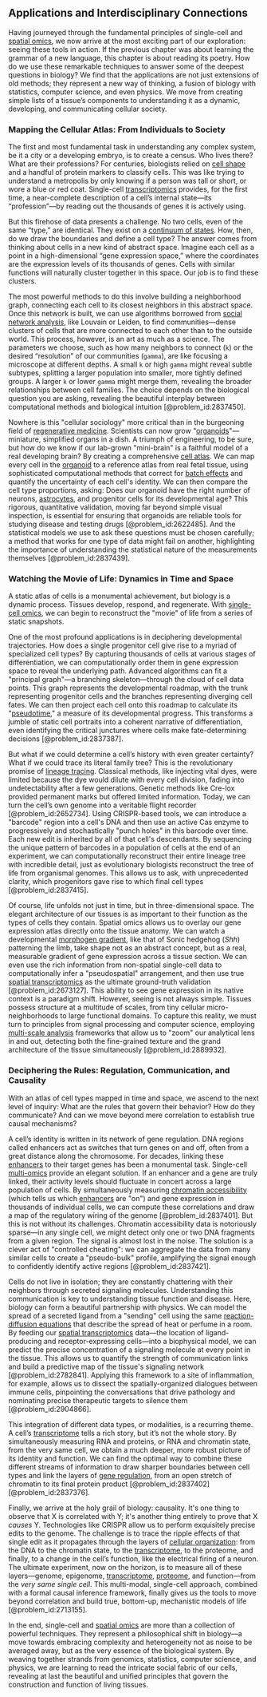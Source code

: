 ## Applications and Interdisciplinary Connections

Having journeyed through the fundamental principles of single-cell and [spatial omics](@article_id:155729), we now arrive at the most exciting part of our exploration: seeing these tools in action. If the previous chapter was about learning the grammar of a new language, this chapter is about reading its poetry. How do we use these remarkable techniques to answer some of the deepest questions in biology? We find that the applications are not just extensions of old methods; they represent a new way of thinking, a fusion of biology with statistics, computer science, and even physics. We move from creating simple lists of a tissue’s components to understanding it as a dynamic, developing, and communicating cellular society.

### Mapping the Cellular Atlas: From Individuals to Society

The first and most fundamental task in understanding any complex system, be it a city or a developing embryo, is to create a census. Who lives there? What are their professions? For centuries, biologists relied on [cell shape](@article_id:262791) and a handful of protein markers to classify cells. This was like trying to understand a metropolis by only knowing if a person was tall or short, or wore a blue or red coat. Single-cell [transcriptomics](@article_id:139055) provides, for the first time, a near-complete description of a cell’s internal state—its “profession”—by reading out the thousands of genes it is actively using.

But this firehose of data presents a challenge. No two cells, even of the same “type,” are identical. They exist on a [continuum of states](@article_id:197844). How, then, do we draw the boundaries and define a cell type? The answer comes from thinking about cells in a new kind of abstract space. Imagine each cell as a point in a high-dimensional “gene expression space,” where the coordinates are the expression levels of its thousands of genes. Cells with similar functions will naturally cluster together in this space. Our job is to find these clusters.

The most powerful methods to do this involve building a neighborhood graph, connecting each cell to its closest neighbors in this abstract space. Once this network is built, we can use algorithms borrowed from [social network analysis](@article_id:271398), like Louvain or Leiden, to find communities—dense clusters of cells that are more connected to each other than to the outside world. This process, however, is an art as much as a science. The parameters we choose, such as how many neighbors to connect (`k`) or the desired “resolution” of our communities (`gamma`), are like focusing a microscope at different depths. A small `k` or high `gamma` might reveal subtle subtypes, splitting a larger population into smaller, more tightly defined groups. A larger `k` or lower `gamma` might merge them, revealing the broader relationships between cell families. The choice depends on the biological question you are asking, revealing the beautiful interplay between computational methods and biological intuition [@problem_id:2837450].

Nowhere is this "cellular sociology" more critical than in the burgeoning field of [regenerative medicine](@article_id:145683). Scientists can now grow "[organoids](@article_id:152508)"—miniature, simplified organs in a dish. A triumph of engineering, to be sure, but how do we know if our lab-grown "mini-brain" is a faithful model of a real developing brain? By creating a comprehensive [cell atlas](@article_id:203743). We can map every cell in the [organoid](@article_id:162965) to a reference atlas from real fetal tissue, using sophisticated computational methods that correct for [batch effects](@article_id:265365) and quantify the uncertainty of each cell's identity. We can then compare the cell type proportions, asking: Does our organoid have the right number of neurons, [astrocytes](@article_id:154602), and progenitor cells for its developmental age? This rigorous, quantitative validation, moving far beyond simple visual inspection, is essential for ensuring that organoids are reliable tools for studying disease and testing drugs [@problem_id:2622485]. And the statistical models we use to ask these questions must be chosen carefully; a method that works for one type of data might fail on another, highlighting the importance of understanding the statistical nature of the measurements themselves [@problem_id:2837439].

### Watching the Movie of Life: Dynamics in Time and Space

A static atlas of cells is a monumental achievement, but biology is a dynamic process. Tissues develop, respond, and regenerate. With [single-cell omics](@article_id:150521), we can begin to reconstruct the "movie" of life from a series of static snapshots.

One of the most profound applications is in deciphering developmental trajectories. How does a single progenitor cell give rise to a myriad of specialized cell types? By capturing thousands of cells at various stages of differentiation, we can computationally order them in gene expression space to reveal the underlying path. Advanced algorithms can fit a "principal graph"—a branching skeleton—through the cloud of cell data points. This graph represents the developmental roadmap, with the trunk representing progenitor cells and the branches representing diverging cell fates. We can then project each cell onto this roadmap to calculate its "[pseudotime](@article_id:261869)," a measure of its developmental progress. This transforms a jumble of static cell portraits into a coherent narrative of differentiation, even identifying the critical junctures where cells make fate-determining decisions [@problem_id:2837387].

But what if we could determine a cell’s history with even greater certainty? What if we could trace its literal family tree? This is the revolutionary promise of [lineage tracing](@article_id:189809). Classical methods, like injecting vital dyes, were limited because the dye would dilute with every cell division, fading into undetectability after a few generations. Genetic methods like Cre-lox provided permanent marks but offered limited information. Today, we can turn the cell’s own genome into a veritable flight recorder [@problem_id:2652734]. Using CRISPR-based tools, we can introduce a "barcode" region into a cell's DNA and then use an active Cas enzyme to progressively and stochastically "punch holes" in this barcode over time. Each new edit is inherited by all of that cell's descendants. By sequencing the unique pattern of barcodes in a population of cells at the end of an experiment, we can computationally reconstruct their entire lineage tree with incredible detail, just as evolutionary biologists reconstruct the tree of life from organismal genomes. This allows us to ask, with unprecedented clarity, which progenitors gave rise to which final cell types [@problem_id:2837415].

Of course, life unfolds not just in time, but in three-dimensional space. The elegant architecture of our tissues is as important to their function as the types of cells they contain. Spatial omics allows us to overlay our gene expression atlas directly onto the tissue anatomy. We can watch a developmental [morphogen gradient](@article_id:155915), like that of Sonic hedgehog ($Shh$) patterning the limb, take shape not as an abstract concept, but as a real, measurable gradient of gene expression across a tissue section. We can even use the rich information from non-spatial single-cell data to computationally infer a "pseudospatial" arrangement, and then use true [spatial transcriptomics](@article_id:269602) as the ultimate ground-truth validation [@problem_id:2673127]. This ability to see gene expression in its native context is a paradigm shift. However, seeing is not always simple. Tissues possess structure at a multitude of scales, from tiny cellular micro-neighborhoods to large functional domains. To capture this reality, we must turn to principles from signal processing and computer science, employing [multi-scale analysis](@article_id:635529) frameworks that allow us to "zoom" our analytical lens in and out, detecting both the fine-grained texture and the grand architecture of the tissue simultaneously [@problem_id:2889932].

### Deciphering the Rules: Regulation, Communication, and Causality

With an atlas of cell types mapped in time and space, we ascend to the next level of inquiry: What are the rules that govern their behavior? How do they communicate? And can we move beyond mere correlation to establish true causal mechanisms?

A cell’s identity is written in its network of gene regulation. DNA regions called enhancers act as switches that turn genes on and off, often from a great distance along the chromosome. For decades, linking these [enhancers](@article_id:139705) to their target genes has been a monumental task. Single-cell [multi-omics](@article_id:147876) provide an elegant solution. If an enhancer and a gene are truly linked, their activity levels should fluctuate in concert across a large population of cells. By simultaneously measuring [chromatin accessibility](@article_id:163016) (which tells us which [enhancers](@article_id:139705) are "on") and gene expression in thousands of individual cells, we can compute these correlations and draw a map of the regulatory wiring of the genome [@problem_id:2837401]. But this is not without its challenges. Chromatin accessibility data is notoriously sparse—in any single cell, we might detect only one or two DNA fragments from a given region. The signal is almost lost in the noise. The solution is a clever act of "controlled cheating": we can aggregate the data from many similar cells to create a "pseudo-bulk" profile, amplifying the signal enough to confidently identify active regions [@problem_id:2837421].

Cells do not live in isolation; they are constantly chattering with their neighbors through secreted signaling molecules. Understanding this communication is key to understanding tissue function and disease. Here, biology can form a beautiful partnership with physics. We can model the spread of a secreted ligand from a "sending" cell using the same [reaction-diffusion equations](@article_id:169825) that describe the spread of heat or perfume in a room. By feeding our [spatial transcriptomics](@article_id:269602) data—the location of ligand-producing and receptor-expressing cells—into a biophysical model, we can predict the precise concentration of a signaling molecule at every point in the tissue. This allows us to quantify the strength of communication links and build a predictive map of the tissue's signaling network [@problem_id:2782841]. Applying this framework to a site of inflammation, for example, allows us to dissect the spatially-organized dialogues between immune cells, pinpointing the conversations that drive pathology and nominating precise therapeutic targets to silence them [@problem_id:2904866].

This integration of different data types, or modalities, is a recurring theme. A cell’s [transcriptome](@article_id:273531) tells a rich story, but it’s not the whole story. By simultaneously measuring RNA and proteins, or RNA and chromatin state, from the very same cell, we obtain a much deeper, more robust picture of its identity and function. We can find the optimal way to combine these different streams of information to draw sharper boundaries between cell types and link the layers of [gene regulation](@article_id:143013), from an open stretch of chromatin to its final protein product [@problem_id:2837402] [@problem_id:2837376].

Finally, we arrive at the holy grail of biology: causality. It's one thing to observe that X is correlated with Y; it's another thing entirely to prove that X *causes* Y. Technologies like CRISPR allow us to perform exquisitely precise edits to the genome. The challenge is to trace the ripple effects of that single edit as it propagates through the layers of [cellular organization](@article_id:147172): from the DNA to the chromatin state, to the [transcriptome](@article_id:273531), to the proteome, and finally, to a change in the cell’s function, like the electrical firing of a neuron. The ultimate experiment, now on the horizon, is to measure all of these layers—genome, epigenome, [transcriptome](@article_id:273531), [proteome](@article_id:149812), and function—from the *very same single cell*. This multi-modal, single-cell approach, combined with a formal causal inference framework, finally gives us the tools to move beyond correlation and build true, bottom-up, mechanistic models of life [@problem_id:2713155].

In the end, single-cell and [spatial omics](@article_id:155729) are more than a collection of powerful techniques. They represent a philosophical shift in biology—a move towards embracing complexity and heterogeneity not as noise to be averaged away, but as the very essence of the biological system. By weaving together strands from genomics, statistics, computer science, and physics, we are learning to read the intricate social fabric of our cells, revealing at last the beautiful and unified principles that govern the construction and function of living tissues.
